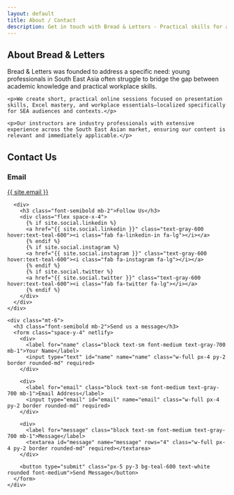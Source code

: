 ```yaml
---
layout: default
title: About / Contact
description: Get in touch with Bread & Letters - Practical skills for ambitious young professionals in South East Asia.
---
```


<section class="max-w-3xl mx-auto px-4 py-16">
  <h1 class="text-3xl font-bold mb-8">About Bread & Letters</h1>
  
  <div class="prose prose-lg mb-12">
    <p>Bread & Letters was founded to address a specific need: young professionals in South East Asia often struggle to bridge the gap between academic knowledge and practical workplace skills.</p>
    
    <p>We create short, practical online sessions focused on presentation skills, Excel mastery, and workplace essentials—localized specifically for SEA audiences and contexts.</p>
    
    <p>Our instructors are industry professionals with extensive experience across the South East Asian market, ensuring our content is relevant and immediately applicable.</p>
  </div>
  
  <h2 class="text-2xl font-bold mb-6">Contact Us</h2>
  
  <div class="bg-gray-50 p-6 rounded-lg">
    <div class="grid md:grid-cols-2 gap-6">
      <div>
        <h3 class="font-semibold mb-2">Email</h3>
        <p><a href="mailto:{{ site.email }}" class="text-teal-600 hover:text-teal-800">{{ site.email }}</a></p>
      </div>
      
      <div>
        <h3 class="font-semibold mb-2">Follow Us</h3>
        <div class="flex space-x-4">
          {% if site.social.linkedin %}
          <a href="{{ site.social.linkedin }}" class="text-gray-600 hover:text-teal-600"><i class="fab fa-linkedin-in fa-lg"></i></a>
          {% endif %}
          {% if site.social.instagram %}
          <a href="{{ site.social.instagram }}" class="text-gray-600 hover:text-teal-600"><i class="fab fa-instagram fa-lg"></i></a>
          {% endif %}
          {% if site.social.twitter %}
          <a href="{{ site.social.twitter }}" class="text-gray-600 hover:text-teal-600"><i class="fab fa-twitter fa-lg"></i></a>
          {% endif %}
        </div>
      </div>
    </div>
    
    <div class="mt-6">
      <h3 class="font-semibold mb-2">Send us a message</h3>
      <form class="space-y-4" netlify>
        <div>
          <label for="name" class="block text-sm font-medium text-gray-700 mb-1">Your Name</label>
          <input type="text" id="name" name="name" class="w-full px-4 py-2 border rounded-md" required>
        </div>
        
        <div>
          <label for="email" class="block text-sm font-medium text-gray-700 mb-1">Email Address</label>
          <input type="email" id="email" name="email" class="w-full px-4 py-2 border rounded-md" required>
        </div>
        
        <div>
          <label for="message" class="block text-sm font-medium text-gray-700 mb-1">Message</label>
          <textarea id="message" name="message" rows="4" class="w-full px-4 py-2 border rounded-md" required></textarea>
        </div>
        
        <button type="submit" class="px-5 py-3 bg-teal-600 text-white rounded font-medium">Send Message</button>
      </form>
    </div>
  </div>
</section>